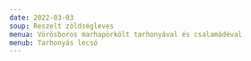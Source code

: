 ```yaml
---
date: 2022-03-03
soup: Reszelt zöldségleves
menua: Vörösboros marhapörkölt tarhonyával és csalamádéval
menub: Tarhonyás lecsó
---
```

